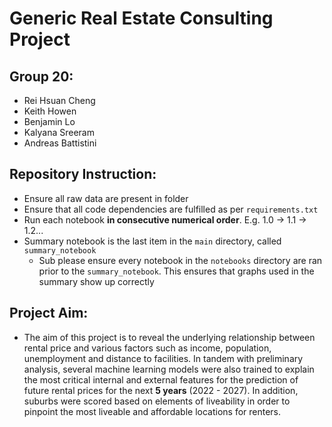 # Generic Real Estate Consulting Project
## Group 20:
* Rei Hsuan Cheng
* Keith Howen
* Benjamin Lo
* Kalyana Sreeram
* Andreas Battistini
## Repository Instruction:
* Ensure all raw data are present in folder
* Ensure that all code dependencies are fulfilled as per ```requirements.txt```
* Run each notebook **in consecutive numerical order**. E.g. 1.0 -> 1.1 -> 1.2...
* Summary notebook is the last item in the ```main``` directory, called ```summary_notebook```
  * Sub please ensure every notebook in the ```notebooks``` directory are ran prior to the ```summary_notebook```. This ensures that graphs used in the summary show up correctly
## Project Aim:
* The aim of this project is to reveal the underlying relationship between rental price and various factors such as income, population, unemployment and distance to facilities. In tandem with preliminary analysis, several machine learning models were also trained to explain the most critical internal and external features for the prediction of future rental prices for the next **5 years** (2022 - 2027). In addition, suburbs were scored based on elements of liveability in order to pinpoint the most liveable and affordable locations for renters.




